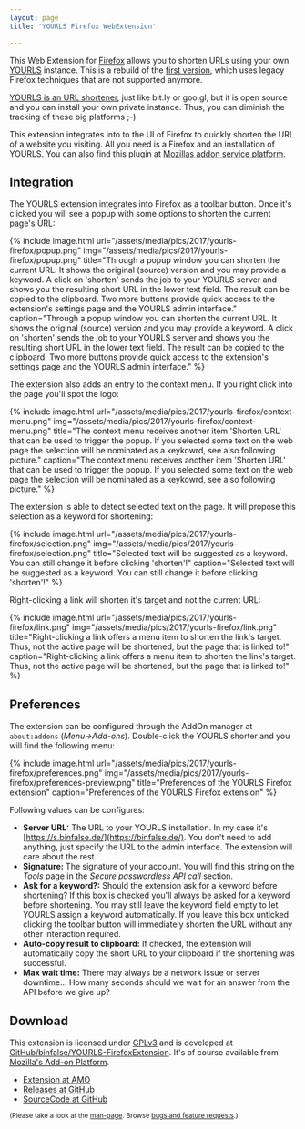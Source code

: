 ```yaml
---
layout: page
title: 'YOURLS Firefox WebExtension'

---
```


This Web Extension for [Firefox](http://www.mozilla.com/en-US/firefox/new/) allows you to shorten URLs using your own [YOURLS](https://yourls.org) instance. This is a rebuild of the [first version](../yourls-firefox-extension/), which uses legacy Firefox techniques that are not supported anymore.



<a href="/2011/06/private-url-shortener/">YOURLS is an URL shortener</a>, just like bit.ly or goo.gl, but it is open source and you can install your own private instance. Thus, you can diminish the tracking of these big platforms ;-)

This extension integrates into to the UI of Firefox to quickly shorten the URL of a website you visiting.
All you need is a Firefox and an installation of YOURLS. You can also find this plugin at <a href="https://addons.mozilla.org/en-US/firefox/addon/yourls-shortener/">Mozillas addon service platform</a>.

## Integration

The YOURLS extension integrates into Firefox as a toolbar button.
Once it's clicked you will see a popup with some options to shorten the current page's URL:


{% include image.html url="/assets/media/pics/2017/yourls-firefox/popup.png" img="/assets/media/pics/2017/yourls-firefox/popup.png" title="Through a popup window you can shorten the current URL. It shows the original (source) version and you may provide a keyword. A click on 'shorten' sends the job to your YOURLS server and shows you the resulting short URL in the lower text field. The result can be copied to the clipboard. Two more buttons provide quick access to the extension's settings page and the YOURLS admin interface." caption="Through a popup window you can shorten the current URL. It shows the original (source) version and you may provide a keyword. A click on 'shorten' sends the job to your YOURLS server and shows you the resulting short URL in the lower text field. The result can be copied to the clipboard. Two more buttons provide quick access to the extension's settings page and the YOURLS admin interface." %}


The extension also adds an entry to the context menu.
If you right click into the page you'll spot the logo:



{% include image.html url="/assets/media/pics/2017/yourls-firefox/context-menu.png" img="/assets/media/pics/2017/yourls-firefox/context-menu.png" title="The context menu receives another item 'Shorten URL' that can be used to trigger the popup. If you selected some text on the web page the selection will be nominated as a keykowrd, see also following picture." caption="The context menu receives another item 'Shorten URL' that can be used to trigger the popup. If you selected some text on the web page the selection will be nominated as a keykowrd, see also following picture." %}


The extension is able to detect selected text on the page.
It will propose this selection as a keyword for shortening:



{% include image.html url="/assets/media/pics/2017/yourls-firefox/selection.png" img="/assets/media/pics/2017/yourls-firefox/selection.png" title="Selected text will be suggested as a keyword. You can still change it before clicking 'shorten'!" caption="Selected text will be suggested as a keyword. You can still change it before clicking 'shorten'!" %}


Right-clicking a link will shorten it's target and not the current URL:


{% include image.html url="/assets/media/pics/2017/yourls-firefox/link.png" img="/assets/media/pics/2017/yourls-firefox/link.png" title="Right-clicking a link offers a menu item to shorten the link's target. Thus, not the active page will be shortened, but the page that is linked to!" caption="Right-clicking a link offers a menu item to shorten the link's target. Thus, not the active page will be shortened, but the page that is linked to!" %}


## Preferences

The extension can be configured through the AddOn manager at `about:addons` (*Menu->Add-ons*).
Double-click the YOURLS shorter and you will find the following menu:


{% include image.html url="/assets/media/pics/2017/yourls-firefox/preferences.png" img="/assets/media/pics/2017/yourls-firefox/preferences-preview.png" title="Preferences of the YOURLS Firefox extension" caption="Preferences of the YOURLS Firefox extension" %}



Following values can be configures:

* **Server URL:** The URL to your YOURLS installation. In my case it's [https://s.binfalse.de/](https://binfalse.de/). You don't need to add anything, just specify the URL to the admin interface. The extension will care about the rest.
* **Signature:** The signature of your account. You will find this string on the *Tools* page in the *Secure passwordless API call* section.
* **Ask for a keyword?:** Should the extension ask for a keyword before shortening? If this box is checked you'll always be asked for a keyword before shortening. You may still leave the keyword field empty to let YOURLS assign a keyword automatically. If you leave this box unticked: clicking the toolbar button will immediately shorten the URL without any other interaction required.
* **Auto-copy result to clipboard:** If checked, the extension will automatically copy the short URL to your clipboard if the shortening was successful.
* **Max wait time:** There may always be a network issue or server downtime... How many seconds should we wait for an answer from the API before we give up?


<h2>Download</h2>

This extension is licensed under <a href="http://www.gnu.org/licenses/gpl.html">GPLv3</a> and is developed at <a href="ihttps://github.com/binfalse/YOURLS-FirefoxExtension">GitHub/binfalse/YOURLS-FirefoxExtension</a>. It's of course available from <a href="https://addons.mozilla.org/en-US/firefox/addon/yourls-shortener/"><abbr title="Addons.Mozilla.Org">Mozilla's Add-on Platform</abbr></a>.

* [Extension at AMO](https://addons.mozilla.org/en-US/firefox/addon/yourls-shortener/)
* [Releases at GitHub](https://github.com/binfalse/YOURLS-FirefoxExtension/releases)
* [SourceCode at GitHub](https://github.com/binfalse/YOURLS-FirefoxExtension)

<small>(Please take a look at the <a href="/man-page/">man-page</a>. Browse <a href="https://github.com/binfalse/YOURLS-FirefoxExtension/issues">bugs and feature requests</a>.)</small>
